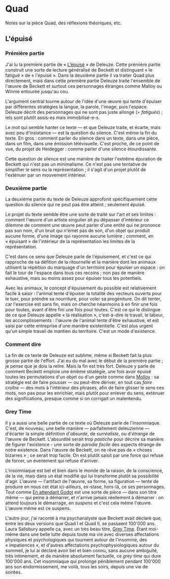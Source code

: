 # Quad
Notes sur la pièce Quad, des réflexions théoriques, etc.

## L'épuisé

### Prémière partie
J'ai lu la première partie de « [L’épuisé](http://www.leseditionsdeminuit.fr/livre-Quad_et_autres_pièces_pour_la_télévision-1524-1-1-0-1.html) » de Deleuze. Cette prémière partie construit une sorte de lecture généralisé de Beckett et distinguant « le fatigué » de « l'épuisé ». Dans la deuxième partie il va traiter Quad plus directement, mais dans cette première partie Deleuze traite l'ensemble de l'œuvre de Beckett et surtout ces personnages étranges comme Malloy ou Winnie entourée jusqu'au cou.

L'argument central tourne autour de l'idée d'une œuvre qui tente d'épuiser par différentes stratégies la langue, la parole, l'image, puis l'espace. Deleuze décrit des personnages qui ne sont pas juste allongé (= *fatigués*) ; iels sont plutôt assis-es mais immobilisé-e-s.

Le mot qui semble hanter ce texte — et que Deleuze traite, et écarte, mais avec peu d'insistance — est la question du silence. C'est même la fin du texte. En gros : comment parler du silence dans un texte, dans une pièce, dans un film, dans une émission télévisuelle. C'est proche, de ce point de vue, du projet de Heidegger : comme parler d'une silence étourdissante.

Cette question de silence est une manière de traiter l'extrême épuration de Beckett qui n'est pas un minimalisme. Ce n'est pas une tentative de simplifier le sens ou la représentation ; il s'agit d'un projet plutôt de l'exténuer par un mouvement intérieur.

### Deuxième partie
La deuxième partie du texte de Deleuze approfonit spécifiquement cette question du silence qui ne peut pas être atteint ; seulement épuisé.

Le projet du texte semble être une sorte de traité sur l'art et ses limites : comment l'œuvre d'un artiste singulier ait pu dépasser d'intérieur ce dilemme de comment une œuvre peut parler d'une entité qui ne prononce pas son nom, d'un bruit qui n'émet pas de son, d'un objet qui produit aucune forme, d'une image qui rayonne aucune lumière ; comment, en « épuisant » de l'intérieur de la représentation les limites de la représentation.

C'est dans ce sens que Deleuze parle de l'épuisement, et c'est ce qui rapproche de sa défition de la ritournelle et la manière dont les animaux utilisent la répéition du marquage d'un territoire pour épuiser un espace : on fait le tour de l'espace dans tous ces recoins ; non pas de manière exhaustive, mais au moins assez pour épuiser tous les potentiels.

Avec les animaux, le concept d'épuisement du possible est relativement facile à saisir : l'animal tente d'épuiser la totalité des vecteurs ouverts pour le tuer, pour prendre sa nourriture, pour voler sa progéniture. On dit tenter, car l'exercise est sans fin, mais on cherche néanmoins à en finir une fois pour toutes, avant d'être fini une fois pour toutes.  C'est ce qui le distingue de ce que Deleuze appelle « la réalisation », c'est-à-dire le travail, le labeur, les accomplissements : l'œuvre de l'animal tente d'être exhaustive, et est saisi par cette entreprise d'une manière existentielle. C'est plus urgent qu'un simple travail de mantien du territoire. C'est un mode d'existence.

### Comment dire
La fin de ce texte de Deleuze est sublime, même si Beckett fait la plus grosse partie de l'effort. J'ai eu du mal avec le début de la première partie ; je pense que je dois la relire. Mais la fin est très fort. Deleuze y parle de comment Beckett emploie une énième stratégie, une fois avoir épuisé toutes les permutations d'un objet ou d'un geste comme dans [Molloy](https://en.wikipedia.org/wiki/Molloy_(novel)) : sa stratégie est de faire pousser — ou peut-être dériver, en tout cas *faire croître* — des mots à l'intérieur des phrases, afin de faire glisser le sens ces mots, non pas pour les enrichier, mais plutôt pour enlever du sens, exténuer des significations, presque comme si on corrigait un malentendu.

### Grey Time
Il y a aussi une belle partie de ce texte où Deleuze parle de l'insomniaque. C'est, de nouveau, une belle manière — parfaitement deleuzienne — d'écarter la simple définition d'*absurde*, de *surréaliste*, ou d'*étrange* de l'œuvre de Beckett. L'absurdité serait trop *pastiche* pour décrire sa manière de figurer l'existence - une sorte de *parodie facile* des aspects étrange de notre existence. Dans l'œuvre de Beckett, on ne rêve pas de « choses bizarres » ; ce serait trop facile. On est plutôt saisit par une force qui refuse de forcer, un évenement qui refuse d'arriver.

L'insomniaque est bel et bien dans le monde de la raison, de la conscience, de la vie, mais dans un état modifié qui lui transforme plutôt sa possibilité d'agir. L'œuvre — l'artifact de l'œuvre, sa forme, sa figuration — tente de produire en nous cet état ici-ailleurs, ex-stase, hors-là, ce ses personnages. Tout comme [En attendant Godot](https://en.wikipedia.org/wiki/Waiting_for_Godot) est une sorte de pièce — dans son titre même — qui peine à démarrer, et n'arrive jamais réellement à démarrer : on attend toujours le démarrage, *en suspens* et c'est cela même l'œuvre. L'œuvre même est ce suspens.

L'autre jour, j'ai raconté à ma psychanalyste que Beckett avait déclaré que, entre les deux versions que Quad I et Quad II, se passaent 100'000 ans. Laura Salisbury appelle ça, avec un très beau titre, [Grey Time](https://edinburghuniversitypress.com/media/resources/9781474478519_Chapter_2.pdf). Étant moi-même dans une belle lutte depuis toute ma vie avec diverses affectations physiques et psychologiques qui tournent autour de l'insomnie, des « impatiences «, et d'autres affectations psychophysiologiques autour du sommeil, je lui ai déclaré avoir bel et bien connu, sans aucune ambiguité, très intimement, et de manière absolument factuelle, ce *grey time* qui dure 100'000 ans. Cet insomniaque qui prolonge péniblement pendant 100'000 ans son endormissement, me voilà, tous les soirs, depuis une vie de soirées.